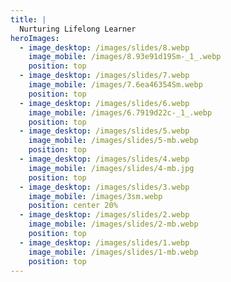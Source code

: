 ```yaml
---
title: |
  Nurturing Lifelong Learner
heroImages:
  - image_desktop: /images/slides/8.webp
    image_mobile: /images/8.93e91d19Sm-_1_.webp
    position: top
  - image_desktop: /images/slides/7.webp
    image_mobile: /images/7.6ea46354Sm.webp
    position: top
  - image_desktop: /images/slides/6.webp
    image_mobile: /images/6.7919d22c-_1_.webp
    position: top
  - image_desktop: /images/slides/5.webp
    image_mobile: /images/slides/5-mb.webp
    position: top
  - image_desktop: /images/slides/4.webp
    image_mobile: /images/slides/4-mb.jpg
    position: top
  - image_desktop: /images/slides/3.webp
    image_mobile: /images/3sm.webp
    position: center 20%
  - image_desktop: /images/slides/2.webp
    image_mobile: /images/slides/2-mb.webp
    position: top
  - image_desktop: /images/slides/1.webp
    image_mobile: /images/slides/1-mb.webp
    position: top
---
```




















